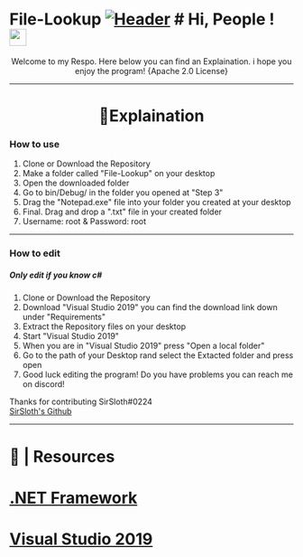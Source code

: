# File-Lookup [![Header](https://github.com/NotCrypto/NotCrypto/blob/master/assests/sevn.png "Header")](https://github.com) # Hi, People ! <img src="https://github.com/NotCrypto/NotCrypto/blob/master/assests/wave.gif" width="30px">
<p align='center'>
    Welcome to my Respo. Here below you can find an Explaination. i hope you enjoy the program! {Apache 2.0 License}
</p>
<hr>

<h1 align='center'> 📰Explaination </h1>

<h3>How to use</h3>
<ol>
    <li>Clone or Download the Repository</li>
    <li>Make a folder called "File-Lookup" on your desktop</li>
    <li>Open the downloaded folder</li>
    <li>Go to bin/Debug/ in the folder you opened at "Step 3"</li>
    <li>Drag the "Notepad.exe" file into your folder you created at your desktop</li>
    <li>Final. Drag and drop a ".txt" file in your created folder</li>
    <li>Username: root & Password: root</li>
</ol>
<hr>

<h3>How to edit</h3>
<h5>Only edit if you know c#</h5>
<ol>
    <li>Clone or Download the Repository</li>
    <li>Download "Visual Studio 2019" you can find the download link down under "Requirements"</li>
    <li>Extract the Repository files on your desktop</li>
    <li>Start "Visual Studio 2019"</li>
    <li>When you are in "Visual Studio 2019" press "Open a local folder"</li>
    <li>Go to the path of your Desktop rand select the Extacted folder and press open</li>
    <li>
        Good luck editing the program! Do you have problems you can reach me on discord!</li>
</ol>

Thanks for contributing SirSloth#0224 <br> [SirSloth's Github](https://github.com/SlothsAreLazyTho)

<hr>

<p align='center'><h1>📰 | Resources</h1></p>

# <p>[.NET Framework](https://dotnet.microsoft.com/download/dotnet-framework/net48)</p>
# <p>[Visual Studio 2019](https://visualstudio.microsoft.com/thank-you-downloading-visual-studio/?sku=Community&rel=16)</p>
